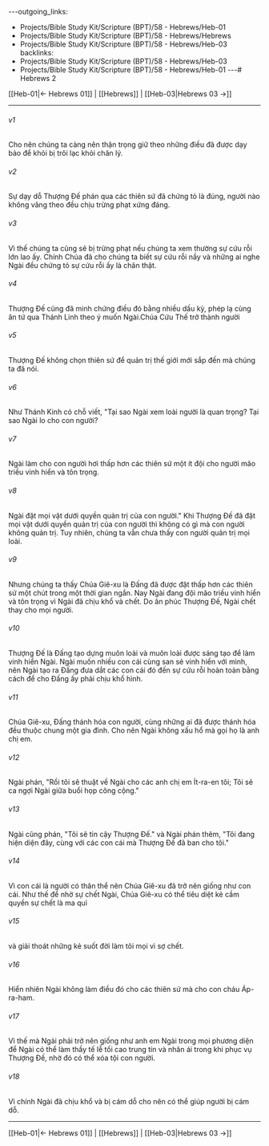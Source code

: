 ---outgoing_links:
  - Projects/Bible Study Kit/Scripture (BPT)/58 - Hebrews/Heb-01
  - Projects/Bible Study Kit/Scripture (BPT)/58 - Hebrews/Hebrews
  - Projects/Bible Study Kit/Scripture (BPT)/58 - Hebrews/Heb-03
backlinks:
  - Projects/Bible Study Kit/Scripture (BPT)/58 - Hebrews/Heb-03
  - Projects/Bible Study Kit/Scripture (BPT)/58 - Hebrews/Heb-01
---# Hebrews 2

[[Heb-01|← Hebrews 01]] | [[Hebrews]] | [[Heb-03|Hebrews 03 →]]
***



###### v1 
Cho nên chúng ta càng nên thận trọng giữ theo những điều đã được dạy bảo để khỏi bị trôi lạc khỏi chân lý. 

###### v2 
Sự dạy dỗ Thượng Đế phán qua các thiên sứ đã chứng tỏ là đúng, người nào không vâng theo đều chịu trừng phạt xứng đáng. 

###### v3 
Vì thế chúng ta cũng sẽ bị trừng phạt nếu chúng ta xem thường sự cứu rỗi lớn lao ấy. Chính Chúa đã cho chúng ta biết sự cứu rỗi nầy và những ai nghe Ngài đều chứng tỏ sự cứu rỗi ấy là chân thật. 

###### v4 
Thượng Đế cũng đã minh chứng điều đó bằng nhiều dấu kỳ, phép lạ cùng ân tứ qua Thánh Linh theo ý muốn Ngài.Chúa Cứu Thế trở thành người 

###### v5 
Thượng Đế không chọn thiên sứ để quản trị thế giới mới sắp đến mà chúng ta đã nói. 

###### v6 
Như Thánh Kinh có chỗ viết, "Tại sao Ngài xem loài người là quan trọng? Tại sao Ngài lo cho con người? 

###### v7 
Ngài làm cho con người hơi thấp hơn các thiên sứ một ít đội cho người mão triều vinh hiển và tôn trọng. 

###### v8 
Ngài đặt mọi vật dưới quyền quản trị của con người." Khi Thượng Đế đã đặt mọi vật dưới quyền quản trị của con người thì không có gì mà con người không quản trị. Tuy nhiên, chúng ta vẫn chưa thấy con người quản trị mọi loài. 

###### v9 
Nhưng chúng ta thấy Chúa Giê-xu là Đấng đã được đặt thấp hơn các thiên sứ một chút trong một thời gian ngắn. Nay Ngài đang đội mão triều vinh hiển và tôn trọng vì Ngài đã chịu khổ và chết. Do ân phúc Thượng Đế, Ngài chết thay cho mọi người. 

###### v10 
Thượng Đế là Đấng tạo dựng muôn loài và muôn loài được sáng tạo để làm vinh hiển Ngài. Ngài muốn nhiều con cái cùng san sẻ vinh hiển với mình, nên Ngài tạo ra Đấng đưa dắt các con cái đó đến sự cứu rỗi hoàn toàn bằng cách để cho Đấng ấy phải chịu khổ hình. 

###### v11 
Chúa Giê-xu, Đấng thánh hóa con người, cùng những ai đã được thánh hóa đều thuộc chung một gia đình. Cho nên Ngài không xấu hổ mà gọi họ là anh chị em. 

###### v12 
Ngài phán, "Rồi tôi sẽ thuật về Ngài cho các anh chị em Ít-ra-en tôi; Tôi sẽ ca ngợi Ngài giữa buổi họp công cộng." 

###### v13 
Ngài cũng phán, "Tôi sẽ tin cậy Thượng Đế." và Ngài phán thêm, "Tôi đang hiện diện đây, cùng với các con cái mà Thượng Đế đã ban cho tôi." 

###### v14 
Vì con cái là người có thân thể nên Chúa Giê-xu đã trở nên giống như con cái. Như thế để nhờ sự chết Ngài, Chúa Giê-xu có thể tiêu diệt kẻ cầm quyền sự chết là ma quỉ 

###### v15 
và giải thoát những kẻ suốt đời làm tôi mọi vì sợ chết. 

###### v16 
Hiển nhiên Ngài không làm điều đó cho các thiên sứ mà cho con cháu Áp-ra-ham. 

###### v17 
Vì thế mà Ngài phải trở nên giống như anh em Ngài trong mọi phương diện để Ngài có thể làm thầy tế lễ tối cao trung tín và nhân ái trong khi phục vụ Thượng Đế, nhờ đó có thể xóa tội con người. 

###### v18 
Vì chính Ngài đã chịu khổ và bị cám dỗ cho nên có thể giúp người bị cám dỗ.

***
[[Heb-01|← Hebrews 01]] | [[Hebrews]] | [[Heb-03|Hebrews 03 →]]
